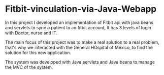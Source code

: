 # Fitbit-vinculation-via-Java-Webapp
In this project I developed an implementation of Fitbit api with java beans and servlets to sync a patient to an fitbit account, It has 3 levels of login with Doctor, nurse and IT.

The main focus of this project was to make a real solution to a real problem, that's why we interacted with the General HOspital of Mexico, to find the solution for this new application.

The system was developed with Java servlets and Java beans to manage the MVC of the system.
